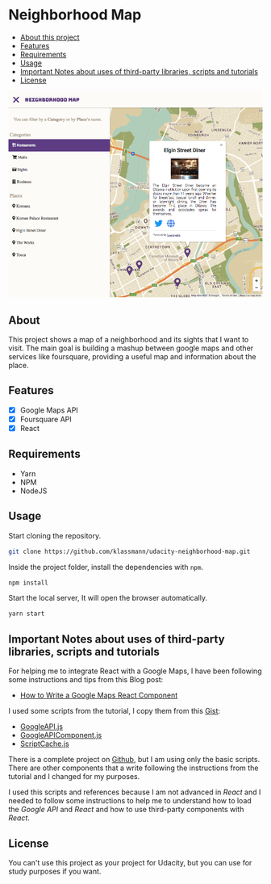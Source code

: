 # Neighborhood Map

- [About this project](#about)
- [Features](#features)
- [Requirements](#requirements)
- [Usage](#usage)
- [Important Notes about uses of third-party libraries, scripts and tutorials](#important-notes)
- [License](#license)

<a name="about"></a>
![Screenshot](screenshot.png)
## About
This project shows a map of a neighborhood and its sights that I want to visit. The main goal is building a mashup between google maps and other services like foursquare, providing a useful map and information about the place.

<a name="features"></a>
## Features
- [x] Google Maps API
- [x] Foursquare API
- [x] React

<a name="requirements"></a>
## Requirements
- Yarn
- NPM
- NodeJS

<a name="usage"></a>
## Usage

Start cloning the repository.
```bash
git clone https://github.com/klassmann/udacity-neighborhood-map.git
```

Inside the project folder, install the dependencies with `npm`.
```bash
npm install
```

Start the local server, It will open the browser automatically.
```bash
yarn start
```

<a name="important-notes"></a>
## Important Notes about uses of third-party libraries, scripts and tutorials

For helping me to integrate React with a Google Maps, I have been following some instructions and tips from this Blog post:
  - [How to Write a Google Maps React Component](https://www.fullstackreact.com/articles/how-to-write-a-google-maps-react-component/)

I used some scripts from the tutorial, I copy them from this [Gist](https://gist.github.com/auser/1d55aa3897f15d17caf21dc39b85b663):
  - [GoogleAPI.js](https://gist.github.com/auser/1d55aa3897f15d17caf21dc39b85b663#file-googleapi-js)
  - [GoogleAPIComponent.js](https://gist.github.com/auser/1d55aa3897f15d17caf21dc39b85b663#file-googleapicomponent-js)
  - [ScriptCache.js](https://gist.github.com/auser/1d55aa3897f15d17caf21dc39b85b663#file-scriptcache-js)

There is a complete project on [Github](https://github.com/fullstackreact/google-maps-react), but I am using only the basic scripts. There are other components that a write following the instructions from the tutorial and I changed for my purposes.

I used this scripts and references because I am not advanced in *React* and I needed to follow some instructions to help me to understand how to load the *Google API* and *React* and how to use third-party components with *React*.

<a name="license"></a>
## License
You can't use this project as your project for Udacity, but you can use for study purposes if you want.
